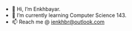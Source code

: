 - 👋 Hi, I’m Enkhbayar.
- 🌱 I’m currently learning Computer Science 143.
- 📫 Reach me @ ienkhbr@outlook.com

<!---
ienkhbr/ienkhbr is a ✨ special ✨ repository because its `README.md` (this file) appears on your GitHub profile.
You can click the Preview link to take a look at your changes.
--->
